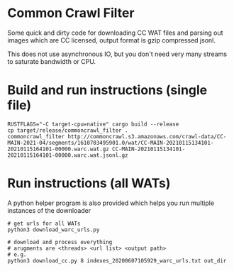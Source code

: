 # Common Crawl Filter

Some quick and dirty code for downloading CC WAT files and parsing out images which are CC licensed, output format is 
gzip compressed jsonl.

This does not use asynchronous IO, but you don't need very many streams to saturate bandwidth or CPU.

# Build and run instructions (single file)
```shell
RUSTFLAGS="-C target-cpu=native" cargo build --release
cp target/release/commoncrawl_filter .
commoncrawl_filter http://commoncrawl.s3.amazonaws.com/crawl-data/CC-MAIN-2021-04/segments/1610703495901.0/wat/CC-MAIN-20210115134101-20210115164101-00000.warc.wat.gz CC-MAIN-20210115134101-20210115164101-00000.warc.wat.jsonl.gz
```

# Run instructions (all WATs)
A python helper program is also provided which helps you run multiple instances of the downloader

```shell
# get urls for all WATs
python3 download_warc_urls.py

# download and process everything
# arugments are <threads> <url list> <output path>
# e.g.
python3 download_cc.py 8 indexes_20200607105929_warc_urls.txt out_dir
```